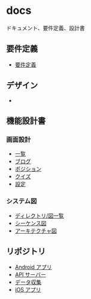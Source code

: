 # docs

ドキュメント、要件定義、設計書

## 要件定義

- [要件定義]()

## デザイン

-

## 機能設計書

### 画面設計

- [一覧]()
- [ブログ]()
- [ポジション]()
- [クイズ]()
- [設定]()

### システム図

- [ディレクトリ/図一覧]()
- [シーケンス図]()
- [アーキテクチャ図]()

## リポジトリ

- [Android アプリ](https://github.com/android-project-46group/android)
- [API サーバー](https://github.com/android-project-46group/api-server)
- [データ収集](https://github.com/android-project-46group/api)
- [iOS アプリ](https://github.com/android-project-46group/ios)
